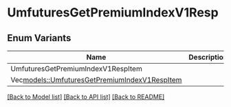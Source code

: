 # UmfuturesGetPremiumIndexV1Resp

## Enum Variants

| Name | Description |
|---- | -----|
| UmfuturesGetPremiumIndexV1RespItem |  |
| Vec<models::UmfuturesGetPremiumIndexV1RespItem> |  |

[[Back to Model list]](../README.md#documentation-for-models) [[Back to API list]](../README.md#documentation-for-api-endpoints) [[Back to README]](../README.md)


